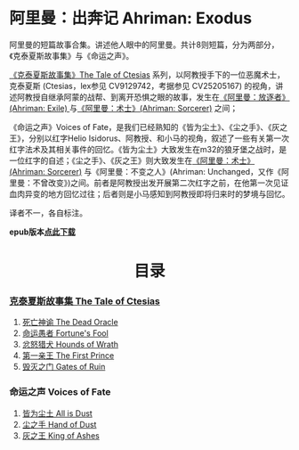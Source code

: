 # 阿里曼：出奔记 Ahriman: Exodus

阿里曼的短篇故事合集。讲述他人眼中的阿里曼。共计8则短篇，分为两部分，《克泰夏斯故事集》与《命运之声》。

[《克泰夏斯故事集》The Tale of Ctesias](TalesOfCtesias/TalesOfCtesiasIndex.md) 系列，以阿教授手下的一位恶魔术士，克泰夏斯 \(Ctesias，lex参见 CV9129742，考据参见 CV25205167\) 的视角，讲述阿教授自继承阿蒙的战帮、到离开恐惧之眼的故事，发生在[《阿里曼：放逐者》\(Ahriman: Exile\) ](AhrimanExile/AhrimanExileIndex.md)与[《阿里曼：术士》\(Ahriman: Sorcerer\)](AhrimanSorcerer/AhrimanSorcererIndex.md) 之间；

《命运之声》Voices of Fate，是我们已经熟知的《皆为尘土》、《尘之手》、《灰之王》，分别以红字Helio Isidorus、阿教授、和小马的视角，叙述了一些有关第一次红字法术及其相关事件的回忆。《皆为尘土》大致发生在m32的狼牙堡之战时，是一位红字的自述；《尘之手》、《灰之王》则大致发生在[《阿里曼：术士》\(Ahriman: Sorcerer\)](AhrimanSorcerer/AhrimanSorcererIndex.md) 与《阿里曼：不变之人》\(Ahriman: Unchanged，又作《阿里曼：不曾改变》\)之间。前者是阿教授出发开展第二次红字之前，在他第一次见证血肉异变的地方回忆过往；后者则是小马感知到阿教授即将归来时的梦境与回忆。

译者不一，各自标注。

**epub版本[点此下载](Ahriman%20Exodus-Unofficial%20CN%20Translation.epub)**

<div align="center">
<h1>目录</h1>
</div>

### [克泰夏斯故事集 The Tale of Ctesias](TalesOfCtesias/TalesOfCtesiasIndex.md)

1. [死亡神谕 The Dead Oracle](TalesOfCtesias/TheDeadOracle.md)
2. [命运愚者 Fortune's Fool](TalesOfCtesias/Fortune'sFool.md)
3. [忿怒猎犬 Hounds of Wrath](TalesOfCtesias/HoundsOfWrath.md)
4. [第一亲王 The First Prince](TalesOfCtesias/TheFirstPrince.md)
5. [毁灭之门 Gates of Ruin](TalesOfCtesias/GatesOfRuin.md)

### 命运之声 Voices of Fate
1. [皆为尘土 All is Dust](VoicesOfFate/AllIsDust.md)
2. [尘之手 Hand of Dust](VoicesOfFate/HandOfDust.md)
3. [灰之王 King of Ashes](VoicesOfFate/KingOfAshes.md)

